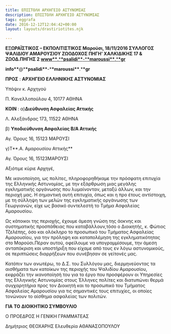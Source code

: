 ```yaml
---
title: ΕΠΙΣΤΟΛΗ ΑΡΧΗΓΕΙΟ ΑΣΤΥΝΟΜΙΑΣ
description: ΕΠΙΣΤΟΛΗ ΑΡΧΗΓΕΙΟ ΑΣΤΥΝΟΜΙΑΣ
tags: eggrafa
date: 2016-12-12T12:04:42+00:00
layout: layouts/drastiriotites.njk

---
```


<!-- excerpt -->

**ΕΞΩΡΑΪΣΤΙΚΟΣ – ΕΚΠΟΛΙΤΙΣΤΙΚΟΣ Μαρούσι, 18/11/2016 ΣΥΛΛΟΓΟΣ ΨΑΛΙΔΙΟΥ ΑΜΑΡΟΥΣΙΟΥ ΖΩΟΔΟΧΟΣ ΠΗΓΗ’ ΧΑΛΚΙΔΙΚΗΣ 17 &amp; ΖΩΟΔ.ΠΗΓΗΣ 2** [**www\*\***.\***\*psalidi\*\***-\***\*maroussi\*\***.\***\*gr**](http://www.psalidi-maroussi.gr/)

**info\*\***@\***\*psalidi\*\***-\***\*maroussi\*\***.\***\*gr**

**ΠΡΟΣ** : **ΑΡΧΗΓΕΙΟ ΕΛΛΗΝΙΚΗΣ ΑΣΤΥΝΟΜΙΑΣ**

Υπόψιν κ. Αρχηγού

Π. Κανελλοπούλου 4, 10177 ΑΘΗΝΑ

**ΚΟΙΝ** : α)**Διεύθυνση Ασφαλείας Αττικής**

Λ. Αλεξάνδρας 173, 11522 ΑΘΗΝΑ

β) **Υποδιεύθυνση Ασφαλείας Β/Α Αττικής**

Αγ. Όρους 16, 15123 ΜΑΡΟΥΣΙ

γ)Τ**.Α. Αμαρουσίου Αττικής**

Αγ. Όρους 16, 15123ΜΑΡΟΥΣΙ

Αξιότιμε κύριε Αρχηγέ,

Με ικανοποίηση, ως πολίτες, πληροφορηθήκαμε την πρόσφατη επιτυχία της Ελληνικής Αστυνομίας, με την εξάρθρωση μιας μεγάλης εγκληματικής οργάνωσης που λυμαίνονταν, μεταξύ άλλων, και την περιοχή μας. Η σημαντική αυτή επιτυχία, όπως και η προ έτους αντίστοιχη, με τη σύλληψη των μελών της εγκληματικής οργάνωσης των Γεωργιανών, είχε ως βασικό συντελεστή το Τμήμα Ασφαλείας Αμαρουσίου.

Ως κάτοικοι της περιοχής, έχουμε άμεση γνώση της άοκνης και συστηματικής προσπάθειας που καταβάλλουν,τόσο ο Διοικητής, κ. Φώτιος Τζελέπης, όσο και ολόκληρο το προσωπικό του Τμήματος Ασφαλείας Αμαρουσίου, για την πρόληψη και καταπολέμηση της εγκληματικότητας στο Μαρούσι.Πέραν αυτού, οφείλουμε να υπογραμμίσουμε, την άμεση ανταπόκριση και υποστήριξη που είχαμε από τους εν λόγω αστυνομικούς, σε περιπτώσεις διαρρήξεων που συνέβησαν σε γείτονές μας.

Κατόπιν των ανωτέρω, το Δ.Σ. του Συλλόγου μας, διερμηνεύοντας τα αισθήματα των κατοίκων της περιοχής του Ψαλιδίου Αμαρουσίου, εκφράζει την ικανοποίησή του για το έργο που προσφέρουν οι Υπηρεσίες της Ελληνικής Αστυνομίας στους Έλληνες πολίτες και διατυπώνει θερμά συγχαρητήρια προς τον Διοικητή και το προσωπικό του Τμήματος Ασφαλείας Αμαρουσίου για τις σημαντικές τους επιτυχίες, οι οποίες τονώνουν το αίσθημα ασφαλείας των πολιτών.

**ΓΙΑ** **TO** **ΔΙΟΙΚΗΤΙΚΟ ΣΥΜΒΟΥΛΙΟ**

Ο ΠΡΟΕΔΡΟΣ Η ΓΕΝΙΚΗ ΓΡΑΜΜΑΤΕΑΣ

Δημήτριος ΘΕΟΧΑΡΗΣ Ελευθερία ΑΘΑΝΑΣΟΠΟΥΛΟΥ
